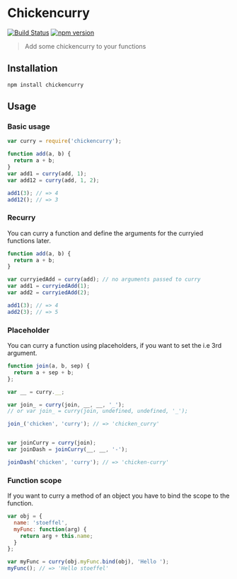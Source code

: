 Chickencurry
============
[![Build Status](https://travis-ci.org/stoeffel/chickencurry.svg)](https://travis-ci.org/stoeffel/chickencurry) [![npm version](https://badge.fury.io/js/chickencurry.svg)](http://badge.fury.io/js/chickencurry)
> Add some chickencurry to your functions

Installation
------------

`npm install chickencurry`

Usage
-----

### Basic usage

```js
var curry = require('chickencurry');

function add(a, b) {
  return a + b;
}
var add1 = curry(add, 1);
var add12 = curry(add, 1, 2);

add1(3); // => 4
add12(); // => 3
```

### Recurry

You can curry a function and define the arguments for the curryied functions later.

```js
function add(a, b) {
  return a + b;
}

var curryiedAdd = curry(add); // no arguments passed to curry
var add1 = curryiedAdd(1);
var add2 = curryiedAdd(2);

add1(3); // => 4
add2(3); // => 5
```

### Placeholder

You can curry a function using placeholders, if you want to set the i.e 3rd argument.

```js
function join(a, b, sep) {
  return a + sep + b;
};

var __ = curry.__;

var join_ = curry(join, __, __, '_'); 
// or var join_ = curry(join, undefined, undefined, '_'); 

join_('chicken', 'curry'); // => 'chicken_curry'


var joinCurry = curry(join); 
var joinDash = joinCurry(__, __, '-');

joinDash('chicken', 'curry'); // => 'chicken-curry'
```

### Function scope

If you want to curry a method of an object you have to bind the scope to the function.

```js
var obj = {
  name: 'stoeffel',
  myFunc: function(arg) {
    return arg + this.name;
  }
};

var myFunc = curry(obj.myFunc.bind(obj), 'Hello ');
myFunc(); // => 'Hello stoeffel'
```
